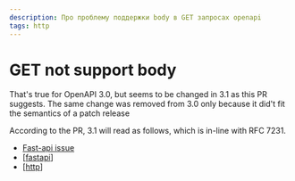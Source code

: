 ```yaml
---
description: Про проблему поддержки body в GET запросах openapi
tags: http
---
```

# GET not support body

That's true for OpenAPI 3.0, but seems to be changed in 3.1 as this PR suggests. The same change was removed from 3.0 only because it did't fit the semantics of a patch release

According to the PR, 3.1 will read as follows, which is in-line with RFC 7231.

- [Fast-api issue](https://github.com/tiangolo/fastapi/issues/2004)
- [[fastapi]]
- [[http]]

[//begin]: # "Autogenerated link references for markdown compatibility"
[fastapi]: ../lists/fastapi "Fastapi"
[http]: ../lists/http "Http"
[//end]: # "Autogenerated link references"